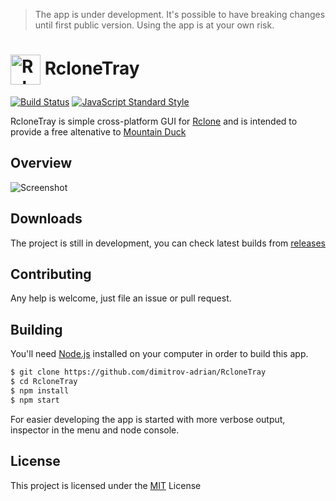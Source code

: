 
> The app is under development. It's possible to have breaking changes until first public version. Using the app is at your own risk.


# <img src="https://raw.githubusercontent.com/dimitrov-adrian/RcloneTray/master/src/ui/icons/source-icon-color.png" width="48px" align="center" alt="RcloneTray Icon" /> RcloneTray

[![Build Status](https://travis-ci.org/dimitrov-adrian/RcloneTray.svg?branch=master)](https://travis-ci.org/dimitrov-adrian/rclonetray) [![JavaScript Standard Style](https://img.shields.io/badge/code%20style-standard-brightgreen.svg)](http://standardjs.com)

RcloneTray is simple cross-platform GUI for [Rclone](https://rclone.org/) and is intended to provide a free altenative to [Mountain Duck](https://mountainduck.io/)


## Overview
![Screenshot](https://raw.githubusercontent.com/dimitrov-adrian/RcloneTray/master/screenshot.png)


## Downloads
The project is still in development, you can check latest builds from [releases](https://github.com/dimitrov-adrian/RcloneTray/releases)


## Contributing
Any help is welcome, just file an issue or pull request.


## Building

You'll need [Node.js](https://nodejs.org) installed on your computer in order to build this app.

```bash
$ git clone https://github.com/dimitrov-adrian/RcloneTray
$ cd RcloneTray
$ npm install
$ npm start
```

For easier developing the app is started with more verbose output, inspector in the menu and node console.


## License
This project is licensed under the [MIT](https://github.com/dimitrov-adrian/RcloneTray/blob/master/LICENSE.txt) License
